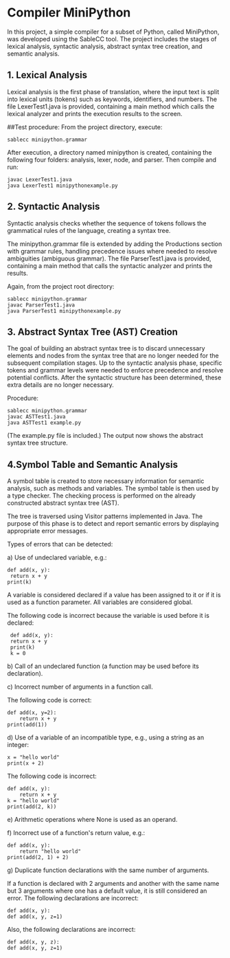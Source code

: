 # Compiler MiniPython

In this project, a simple compiler for a subset of Python, called MiniPython, was developed using the SableCC tool. The project includes the stages of lexical analysis, syntactic analysis, abstract syntax tree creation, and semantic analysis.

## 1. Lexical Analysis

Lexical analysis is the first phase of translation, where the input text is split into lexical units (tokens) such as keywords, identifiers, and numbers.
The file LexerTest1.java is provided, containing a main method which calls the lexical analyzer and prints the execution results to the screen.

##Test procedure:
From the project directory, execute:

    sablecc minipython.grammar

After execution, a directory named minipython is created, containing the following four folders: analysis, lexer, node, and parser.
Then compile and run:

    javac LexerTest1.java
    java LexerTest1 minipythonexample.py

## 2. Syntactic Analysis

Syntactic analysis checks whether the sequence of tokens follows the grammatical rules of the language, creating a syntax tree.

The minipython.grammar file is extended by adding the Productions section with grammar rules, handling precedence issues where needed to resolve ambiguities (ambiguous grammar).
The file ParserTest1.java is provided, containing a main method that calls the syntactic analyzer and prints the results.

Again, from the project root directory:

    sablecc minipython.grammar
    javac ParserTest1.java
    java ParserTest1 minipythonexample.py

## 3. Abstract Syntax Tree (AST) Creation
   
The goal of building an abstract syntax tree is to discard unnecessary elements and nodes from the syntax tree that are no longer needed for the subsequent compilation stages. Up to the syntactic analysis phase, specific tokens and grammar levels were needed to enforce precedence and resolve potential conflicts. After the syntactic structure has been determined, these extra details are no longer necessary.

Procedure:

    sablecc minipython.grammar
    javac ASTTest1.java
    java ASTTest1 example.py

(The example.py file is included.)
The output now shows the abstract syntax tree structure.

## 4.Symbol Table and Semantic Analysis
   
A symbol table is created to store necessary information for semantic analysis, such as methods and variables. The symbol table is then used by a type checker. The checking process is performed on the already constructed abstract syntax tree (AST).

The tree is traversed using Visitor patterns implemented in Java.
The purpose of this phase is to detect and report semantic errors by displaying appropriate error messages.

Types of errors that can be detected:

a)	Use of undeclared variable, e.g.:

    def add(x, y):
     return x + y
    print(k)

A variable is considered declared if a value has been assigned to it or if it is used as a function parameter. All variables are considered global.

The following code is incorrect because the variable is used before it is declared:

     def add(x, y):
     return x + y
     print(k)
     k = 0
 
b)	Call of an undeclared function (a function may be used before its declaration).

c)	Incorrect number of arguments in a function call.

The following code is correct:

    def add(x, y=2):
        return x + y 
    print(add(1))
d) Use of a variable of an incompatible type, e.g., using a string as an integer:

    x = "hello world"
    print(x + 2)
    
The following code is incorrect:

    def add(x, y):
        return x + y
    k = "hello world"
    print(add(2, k))

e)	Arithmetic operations where None is used as an operand.

f)	Incorrect use of a function's return value, e.g.:

    def add(x, y):
        return "hello world"
    print(add(2, 1) + 2)

g) Duplicate function declarations with the same number of arguments.

If a function is declared with 2 arguments and another with the same name but 3 arguments where one has a default value, it is still considered an error.
The following declarations are incorrect:

    def add(x, y):
    def add(x, y, z=1)
Also, the following declarations are incorrect:

    def add(x, y, z):
    def add(x, y, z=1)
